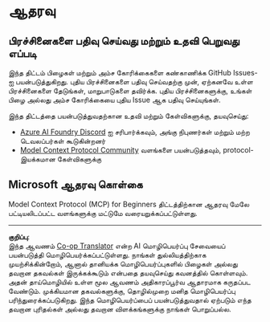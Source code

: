 <!--
CO_OP_TRANSLATOR_METADATA:
{
  "original_hash": "b3cffaf217113101e21eba532be806ea",
  "translation_date": "2025-10-11T11:19:45+00:00",
  "source_file": "SUPPORT.md",
  "language_code": "ta"
}
-->
# ஆதரவு

## பிரச்சினைகளை பதிவு செய்வது மற்றும் உதவி பெறுவது எப்படி  

இந்த திட்டம் பிழைகள் மற்றும் அம்ச கோரிக்கைகளை கண்காணிக்க GitHub Issues-ஐ பயன்படுத்துகிறது. புதிய பிரச்சினைகளை பதிவு செய்வதற்கு முன், ஏற்கனவே உள்ள பிரச்சினைகளை தேடுங்கள், மாறுபாடுகளை தவிர்க்க. புதிய பிரச்சினைகளுக்கு, உங்கள் பிழை அல்லது அம்ச கோரிக்கையை புதிய Issue ஆக பதிவு செய்யுங்கள்.

இந்த திட்டத்தை பயன்படுத்துவதற்கான உதவி மற்றும் கேள்விகளுக்கு, தயவுசெய்து:
- [Azure AI Foundry Discord](https://discord.com/invite/ByRwuEEgH4) ஐ சரிபார்க்கவும், அங்கு நிபுணர்கள் மற்றும் மற்ற டெவலப்பர்கள் கூடுகின்றனர்
- [Model Context Protocol Community](https://modelcontextprotocol.io/community/) வளங்களை பயன்படுத்தவும், protocol-இயக்கமான கேள்விகளுக்கு

## Microsoft ஆதரவு கொள்கை  

Model Context Protocol (MCP) for Beginners திட்டத்திற்கான ஆதரவு மேலே பட்டியலிடப்பட்ட வளங்களுக்கு மட்டுமே வரையறுக்கப்பட்டுள்ளது.

---

**குறிப்பு**:  
இந்த ஆவணம் [Co-op Translator](https://github.com/Azure/co-op-translator) என்ற AI மொழிபெயர்ப்பு சேவையைப் பயன்படுத்தி மொழிபெயர்க்கப்பட்டுள்ளது. நாங்கள் துல்லியத்திற்காக முயற்சிக்கின்றோம், ஆனால் தானியக்க மொழிபெயர்ப்புகளில் பிழைகள் அல்லது தவறான தகவல்கள் இருக்கக்கூடும் என்பதை தயவுசெய்து கவனத்தில் கொள்ளவும். அதன் தாய்மொழியில் உள்ள மூல ஆவணம் அதிகாரப்பூர்வ ஆதாரமாக கருதப்பட வேண்டும். முக்கியமான தகவல்களுக்கு, தொழில்முறை மனித மொழிபெயர்ப்பு பரிந்துரைக்கப்படுகிறது. இந்த மொழிபெயர்ப்பைப் பயன்படுத்துவதால் ஏற்படும் எந்த தவறான புரிதல்கள் அல்லது தவறான விளக்கங்களுக்கு நாங்கள் பொறுப்பல்ல.